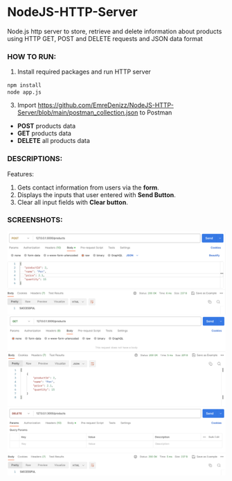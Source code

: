 # NodeJS-HTTP-Server
 Node.js http server to store, retrieve and delete information about products using HTTP GET, POST and DELETE requests and JSON data format

 ### HOW TO RUN:
1. Install required packages and run HTTP server
```console
npm install
node app.js
```

3. Import https://github.com/EmreDenizz/NodeJS-HTTP-Server/blob/main/postman_collection.json to Postman
- **POST** products data
- **GET** products data
- **DELETE** all products data

### DESCRIPTIONS:
Features:
1. Gets contact information from users via the **form**.
2. Displays the inputs that user entered with **Send Button**.
3. Clear all input fields with **Clear button**.

### SCREENSHOTS:
<kbd><img src="SS_1.png" width="600"/></kbd>
<kbd><img src="SS_2.png" width="600"/></kbd>
<kbd><img src="SS_3.png" width="600"/></kbd>
